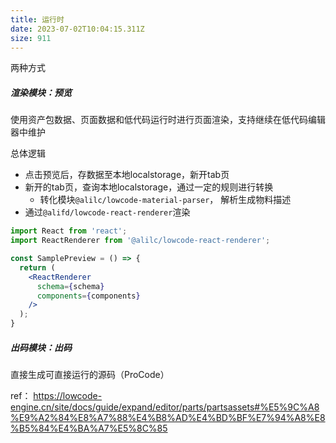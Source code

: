 ```yaml
---
title: 运行时
date: 2023-07-02T10:04:15.311Z
size: 911
---
```

两种方式
##### 渲染模块：预览
使用资产包数据、页面数据和低代码运行时进行页面渲染，支持继续在低代码编辑器中维护

总体逻辑
- 点击预览后，存数据至本地localstorage，新开tab页
- 新开的tab页，查询本地localstorage，通过一定的规则进行转换
	- 转化模块`@alilc/lowcode-material-parser`， 解析生成物料描述
- 通过`@alifd/lowcode-react-renderer`渲染
```jsx
import React from 'react';
import ReactRenderer from '@alilc/lowcode-react-renderer';

const SamplePreview = () => {
  return (
    <ReactRenderer
      schema={schema}
      components={components}
    />
  );
}
```
##### 出码模块：出码
直接生成可直接运行的源码（ProCode）

ref：
https://lowcode-engine.cn/site/docs/guide/expand/editor/parts/partsassets#%E5%9C%A8%E9%A2%84%E8%A7%88%E4%B8%AD%E4%BD%BF%E7%94%A8%E8%B5%84%E4%BA%A7%E5%8C%85

